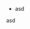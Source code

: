 - asd
<!---
thebxio/thebxio is a ✨ special ✨ repository because its `README.md` (this file) appears on your GitHub profile.
You can click the Preview link to take a look at your changes.
--->
asd
